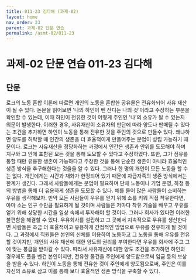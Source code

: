 ```yaml
---
title: 011-23 김다해 (과제-02)
layout: home
nav_order: 23
parent: 과제-02 단문 연습
permalink: /asmt-02/011-23
---
```


# 과제-02 단문 연습 011-23 김다해 

## 단문

로크의 노동 혼합 이론에 따르면 개인의 노동을 혼합한 공유물은 전유화되어 사유 재산이 될 수 있다. 논문을 읽어보면 '나의 하인이 벤 잔디는 나의 것'이라고 주장하는 부분을 확인할 수 있는데, 이때 하인이 전유한 것이 어떻게 주인인 '나'의 소유가 될 수 있는지 의문이 발생한다. 이러한 경우, 사유재산이 소유자의 판단에 따라 양도나 판매될 수 있다는 조건을 추가하면 하인이 노동을 통해 전유한 것을 주인의 것으로 만들수 있다. 왜냐하면 양도를 허락할 때 인간의 생존을 더 효율적이게 만들어주는 분업이 성립 가능하기 때문이다. 로크는 사유재산을 정당화하는 과정에서 인간은 생존과 안위를 도모해야 하며 지구와 그 안에 포함된 모든 것읕 통해 도모할 수 있다고 주장하였다. 또한, 그가 점유를 통할 때만 유용한 생존이 가능하다고 주장한 것을 통해 단순한 생존이 아니라 효율적인 생존 방식을 추구해한다는 것을을 알 수 있다. 그러나 한 명의 개인이 모든 노동을 할 수는 없다. 개인에게는 시간과 재화가 한정되어 있기 때문에 자급자족의 생존 방식에서는 한계가 생긴다. 그래서 사람들에게는 분업이 필요하며 단체 노동이나 기업 운영, 하청 등의 방법을 통해 더 유용하게 생존을 도모할 수 있다. 예를 들어 많은 사람들이 소비하는 우유를 생각해보자. 만약 모든 사람들이 우유를 얻기 위해 소를 키워 직접 착유한다면, 아마 소는 인구 수만큼 필요하게 될 것이며 사람들은 저마다 착유 기술을 배우고 우유를 얻기 위해 상당한 시간을 일상 속에서 투자해야 할 것이다. 그러나 회사가 있다면 이러한 불편함을 해결할 수 있다. 우유회사를 설립하고 그 곳에서 지속적으로 우유를 생산한다면 사람들은 조금 더 효율적이고 유용하게 간접적인 방법으로 우유를 전유하게 될 것이다. 그 과정에서 직원들은 본인의 신체를 이용하여 노동하고 그 노동을 통해 우유를 전유할 것이지만, 개인의 사유 재산에 대한 양도의 권리를 부여한다면 우유를 회사에 주고 그에 맞는 봉급을 받아갈 수 있다. 따라서 사유재산에 대한 양도 조건을 추가하면 하인의 경우에도 풀을 벤건 본인이지만, 전유한 물건을 주인에게 양도함으로써 임금 등의 보상을 받을 수 있다. 하인이 노동을 통해 전유한 것이 주인에게 양도됨으로써, 주인은 이를 자신의 소유로 삼고 이를 통해 보다 효율적인 생존 방식을 구축할 수 있다.  

